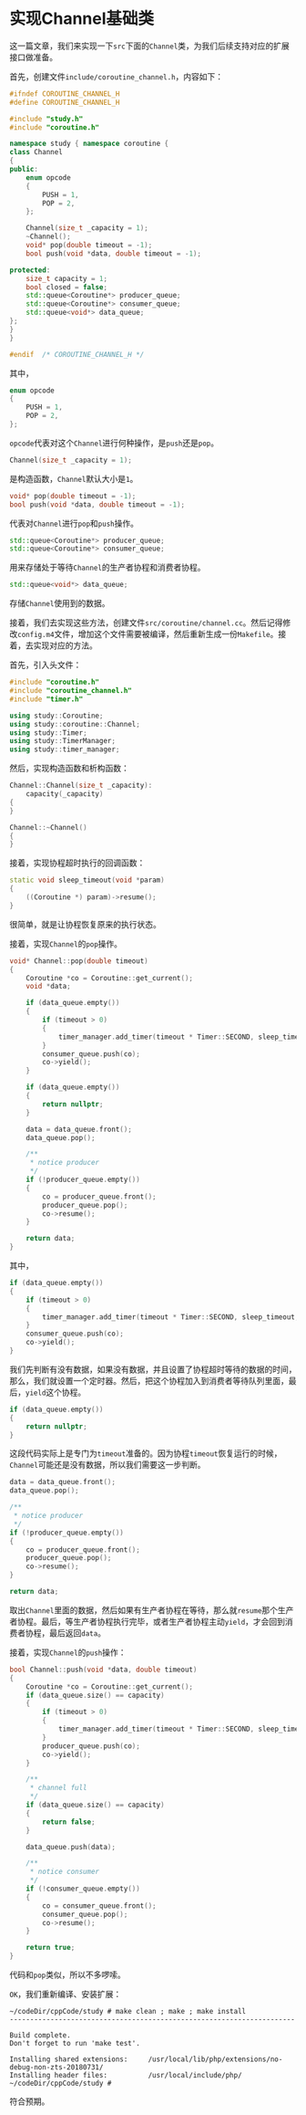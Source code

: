 # 实现Channel基础类

这一篇文章，我们来实现一下`src`下面的`Channel`类，为我们后续支持对应的扩展接口做准备。

首先，创建文件`include/coroutine_channel.h`，内容如下：

```cpp
#ifndef COROUTINE_CHANNEL_H
#define COROUTINE_CHANNEL_H

#include "study.h"
#include "coroutine.h"

namespace study { namespace coroutine {
class Channel
{
public:
    enum opcode
    {
        PUSH = 1,
        POP = 2,
    };

    Channel(size_t _capacity = 1);
    ~Channel();
    void* pop(double timeout = -1);
    bool push(void *data, double timeout = -1);

protected:
    size_t capacity = 1;
    bool closed = false;
    std::queue<Coroutine*> producer_queue;
    std::queue<Coroutine*> consumer_queue;
    std::queue<void*> data_queue;
};
}
}

#endif  /* COROUTINE_CHANNEL_H */
```

其中，

```cpp
enum opcode
{
    PUSH = 1,
    POP = 2,
};
```

`opcode`代表对这个`Channel`进行何种操作，是`push`还是`pop`。

```cpp
Channel(size_t _capacity = 1);
```

是构造函数，`Channel`默认大小是`1`。

```cpp
void* pop(double timeout = -1);
bool push(void *data, double timeout = -1);
```

代表对`Channel`进行`pop`和`push`操作。

```cpp
std::queue<Coroutine*> producer_queue;
std::queue<Coroutine*> consumer_queue;
```

用来存储处于等待`Channel`的生产者协程和消费者协程。

```cpp
std::queue<void*> data_queue;
```

存储`Channel`使用到的数据。

接着，我们去实现这些方法，创建文件`src/coroutine/channel.cc`。然后记得修改`config.m4`文件，增加这个文件需要被编译，然后重新生成一份`Makefile`。接着，去实现对应的方法。

首先，引入头文件：

```cpp
#include "coroutine.h"
#include "coroutine_channel.h"
#include "timer.h"

using study::Coroutine;
using study::coroutine::Channel;
using study::Timer;
using study::TimerManager;
using study::timer_manager;
```

然后，实现构造函数和析构函数：

```cpp
Channel::Channel(size_t _capacity):
    capacity(_capacity)
{
}

Channel::~Channel()
{
}
```

接着，实现协程超时执行的回调函数：

```cpp
static void sleep_timeout(void *param)
{
    ((Coroutine *) param)->resume();
}
```

很简单，就是让协程恢复原来的执行状态。

接着，实现`Channel`的`pop`操作。

```cpp
void* Channel::pop(double timeout)
{
    Coroutine *co = Coroutine::get_current();
    void *data;

    if (data_queue.empty())
    {
        if (timeout > 0)
        {
            timer_manager.add_timer(timeout * Timer::SECOND, sleep_timeout, (void*)co);
        }
        consumer_queue.push(co);
        co->yield();
    }

    if (data_queue.empty())
    {
        return nullptr;
    }

    data = data_queue.front();
    data_queue.pop();

    /**
     * notice producer
     */
    if (!producer_queue.empty())
    {
        co = producer_queue.front();
        producer_queue.pop();
        co->resume();
    }

    return data;
}
```

其中，

```cpp
if (data_queue.empty())
{
    if (timeout > 0)
    {
        timer_manager.add_timer(timeout * Timer::SECOND, sleep_timeout, (void*)co);
    }
    consumer_queue.push(co);
    co->yield();
}
```

我们先判断有没有数据，如果没有数据，并且设置了协程超时等待的数据的时间，那么，我们就设置一个定时器。然后，把这个协程加入到消费者等待队列里面，最后，`yield`这个协程。

```cpp
if (data_queue.empty())
{
    return nullptr;
}
```

这段代码实际上是专门为`timeout`准备的。因为协程`timeout`恢复运行的时候，`Channel`可能还是没有数据，所以我们需要这一步判断。

```cpp
data = data_queue.front();
data_queue.pop();

/**
 * notice producer
 */
if (!producer_queue.empty())
{
    co = producer_queue.front();
    producer_queue.pop();
    co->resume();
}

return data;
```

取出`Channel`里面的数据，然后如果有生产者协程在等待，那么就`resume`那个生产者协程。最后，等生产者协程执行完毕，或者生产者协程主动`yield`，才会回到消费者协程，最后返回`data`。

接着，实现`Channel`的`push`操作：

```cpp
bool Channel::push(void *data, double timeout)
{
    Coroutine *co = Coroutine::get_current();
    if (data_queue.size() == capacity)
    {
        if (timeout > 0)
        {
            timer_manager.add_timer(timeout * Timer::SECOND, sleep_timeout, (void*)co);
        }
        producer_queue.push(co);
        co->yield();
    }

    /**
     * channel full
     */
    if (data_queue.size() == capacity)
    {
        return false;
    }

    data_queue.push(data);

    /**
     * notice consumer
     */
    if (!consumer_queue.empty())
    {
        co = consumer_queue.front();
        consumer_queue.pop();
        co->resume();
    }

    return true;
}
```

代码和`pop`类似，所以不多啰嗦。

`OK`，我们重新编译、安装扩展：

```shell
~/codeDir/cppCode/study # make clean ; make ; make install
----------------------------------------------------------------------

Build complete.
Don't forget to run 'make test'.

Installing shared extensions:     /usr/local/lib/php/extensions/no-debug-non-zts-20180731/
Installing header files:          /usr/local/include/php/
~/codeDir/cppCode/study #
```

符合预期。
